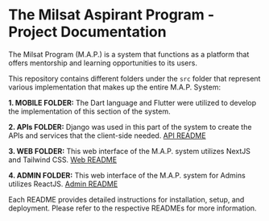 # The Milsat Aspirant Program - Project Documentation

The Milsat Program (M.A.P.) is a system that functions as a platform that offers mentorship and learning opportunities to its users.

This repository contains different folders under the `src` folder that represent various implementation that makes up the entire M.A.P. System:

**1. MOBILE FOLDER:** The Dart language and Flutter were utilized to develop the implementation of this section of the system.

**2. APIs FOLDER:** Django was used in this part of the system to create the APIs and services that the client-side needed. [API README](src/apis/README.md)

**3. WEB FOLDER:** This web interface of the M.A.P. system utilizes NextJS and Tailwind CSS. [Web README](src/web/README.md)

**4. ADMIN FOLDER:** This web interface of the M.A.P. system for Admins utilizes ReactJS. [Admin README](src/Admin/README.md)

Each README provides detailed instructions for installation, setup, and deployment. Please refer to the respective READMEs for more information.
